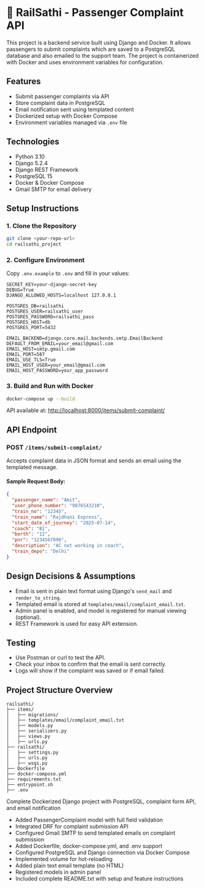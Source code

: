 # 🚆 RailSathi - Passenger Complaint API

This project is a backend service built using Django and Docker. It allows passengers to submit complaints which are saved to a PostgreSQL database and also emailed to the support team. The project is containerized with Docker and uses environment variables for configuration.

##  Features

- Submit passenger complaints via API
- Store complaint data in PostgreSQL
- Email notification sent using templated content
- Dockerized setup with Docker Compose
- Environment variables managed via `.env` file

## Technologies

- Python 3.10
- Django 5.2.4
- Django REST Framework
- PostgreSQL 15
- Docker & Docker Compose
- Gmail SMTP for email delivery

## Setup Instructions

### 1. Clone the Repository

```bash
git clone <your-repo-url>
cd railsathi_project
```

### 2. Configure Environment

Copy `.env.example` to `.env` and fill in your values:

```env
SECRET_KEY=your-django-secret-key
DEBUG=True
DJANGO_ALLOWED_HOSTS=localhost 127.0.0.1

POSTGRES_DB=railsathi
POSTGRES_USER=railsathi_user
POSTGRES_PASSWORD=railsathi_pass
POSTGRES_HOST=db
POSTGRES_PORT=5432

EMAIL_BACKEND=django.core.mail.backends.smtp.EmailBackend
DEFAULT_FROM_EMAIL=your_email@gmail.com
EMAIL_HOST=smtp.gmail.com
EMAIL_PORT=587
EMAIL_USE_TLS=True
EMAIL_HOST_USER=your_email@gmail.com
EMAIL_HOST_PASSWORD=your_app_password
```

### 3. Build and Run with Docker

```bash
docker-compose up --build
```

API available at: [http://localhost:8000/items/submit-complaint/](http://localhost:8000/items/submit-complaint/)

##  API Endpoint

### POST `/items/submit-complaint/`

Accepts complaint data in JSON format and sends an email using the templated message.

#### Sample Request Body:

```json
{
  "passenger_name": "Amit",
  "user_phone_number": "9876543210",
  "train_no": "12345",
  "train_name": "Rajdhani Express",
  "start_date_of_journey": "2025-07-14",
  "coach": "B1",
  "berth": "12",
  "pnr": "1234567890",
  "description": "AC not working in coach",
  "train_depo": "Delhi"
}
```

##  Design Decisions & Assumptions

- Email is sent in plain text format using Django's `send_mail` and `render_to_string`.
- Templated email is stored at `templates/email/complaint_email.txt`.
- Admin panel is enabled, and model is registered for manual viewing (optional).
- REST Framework is used for easy API extension.

##  Testing

- Use Postman or curl to test the API.
- Check your inbox to confirm that the email is sent correctly.
- Logs will show if the complaint was saved or if email failed.

##  Project Structure Overview

```
railsathi/
├── items/
│   ├── migrations/
│   ├── templates/email/complaint_email.txt
│   ├── models.py
│   ├── serializers.py
│   ├── views.py
│   ├── urls.py
├── railsathi/
│   ├── settings.py
│   ├── urls.py
│   ├── wsgi.py
├── Dockerfile
├── docker-compose.yml
├── requirements.txt
├── entrypoint.sh
├── .env
```

Complete Dockerized Django project with PostgreSQL, complaint form API, and email notification

- Added PassengerComplaint model with full field validation
- Integrated DRF for complaint submission API
- Configured Gmail SMTP to send templated emails on complaint submission
- Added Dockerfile, docker-compose.yml, and .env support
- Configured PostgreSQL and Django connection via Docker Compose
- Implemented volume for hot-reloading
- Added plain text email template (no HTML)
- Registered models in admin panel
- Included complete README.txt with setup and feature instructions
